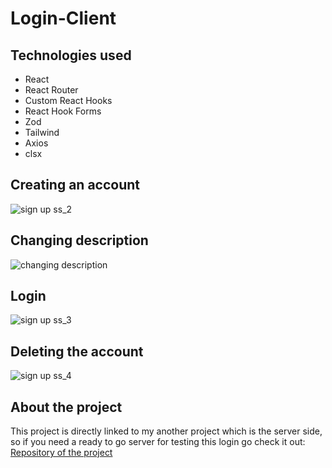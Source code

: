 # Login-Client

## Technologies used

- React
- React Router
- Custom React Hooks
- React Hook Forms
- Zod
- Tailwind
- Axios
- clsx

## Creating an account
![sign up ss_2](https://user-images.githubusercontent.com/17365161/211686481-5043b36b-a65c-4ae0-90c7-b8d8602eee58.gif)

## Changing description
![changing description](https://user-images.githubusercontent.com/17365161/211684634-7a5e1eda-d705-4a18-b4e9-f6fc403487cc.gif)

## Login
![sign up ss_3](https://user-images.githubusercontent.com/17365161/211871290-b11ada0f-0570-4f0a-a092-4c8427a4a0b0.gif)

## Deleting the account
![sign up ss_4](https://user-images.githubusercontent.com/17365161/211873405-ceb4fc2b-9c30-49a1-9f21-2de52b8a113c.gif)






## About the project

This project is directly linked to my another project which is
the server side, so if you need a ready to go server for
testing this login go check it out: [Repository of the project](https://github.com/vitorsaa2k/Login-API)
